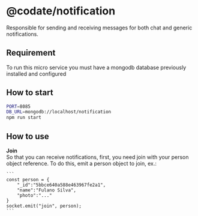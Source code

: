 # @codate/notification

Responsible for sending and receiving messages for both chat and generic notifications.

## Requirement

To run this micro service you must have a mongodb database previously installed and configured


## How to start

```bash
PORT=8085
DB_URL=mongodb://localhost/notification
npm run start 

```
## How to use

**Join**<br />
    So that you can receive notifications, first, you need join with your person object reference.
    To do this, emit a person object to join, ex.:
        
    ```
    const person = {
        "_id":"5bbce640a588e463967fe2a1",
        "name":"Fulano Silva",
        "photo":"..."
    }
    socket.emit("join", person);
    ```
